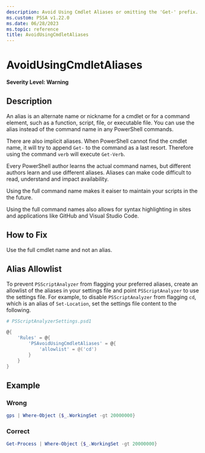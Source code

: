 ```yaml
---
description: Avoid Using Cmdlet Aliases or omitting the 'Get-' prefix.
ms.custom: PSSA v1.22.0
ms.date: 06/28/2023
ms.topic: reference
title: AvoidUsingCmdletAliases
---
```

# AvoidUsingCmdletAliases

**Severity Level: Warning**

## Description

An alias is an alternate name or nickname for a cmdlet or for a command element, such as a function,
script, file, or executable file. You can use the alias instead of the command name in any
PowerShell commands.

There are also implicit aliases. When PowerShell cannot find the cmdlet name, it will try to append
`Get-` to the command as a last resort. Therefore using the command `verb` will execute `Get-Verb`.

Every PowerShell author learns the actual command names, but different authors learn and use
different aliases. Aliases can make code difficult to read, understand and impact availability.

Using the full command name makes it eaiser to maintain your scripts in the the future.

Using the full command names also allows for syntax highlighting in sites and applications like
GitHub and Visual Studio Code.

## How to Fix

Use the full cmdlet name and not an alias.

## Alias Allowlist

To prevent `PSScriptAnalyzer` from flagging your preferred aliases, create an allowlist of the
aliases in your settings file and point `PSScriptAnalyzer` to use the settings file. For example, to
disable `PSScriptAnalyzer` from flagging `cd`, which is an alias of `Set-Location`, set the settings
file content to the following.

```powershell
# PSScriptAnalyzerSettings.psd1

@{
    'Rules' = @{
        'PSAvoidUsingCmdletAliases' = @{
            'allowlist' = @('cd')
        }
    }
}
```

## Example

### Wrong

```powershell
gps | Where-Object {$_.WorkingSet -gt 20000000}
```

### Correct

```powershell
Get-Process | Where-Object {$_.WorkingSet -gt 20000000}
```
